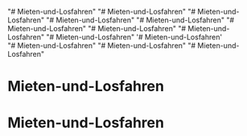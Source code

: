 "# Mieten-und-Losfahren" 
"# Mieten-und-Losfahren" 
"# Mieten-und-Losfahren" 
"# Mieten-und-Losfahren" 
"# Mieten-und-Losfahren" 
"# Mieten-und-Losfahren" 
"# Mieten-und-Losfahren" 
"# Mieten-und-Losfahren" 
"# Mieten-und-Losfahren" 
'# Mieten-und-Losfahren'  
"# Mieten-und-Losfahren" 
"# Mieten-und-Losfahren" 
"# Mieten-und-Losfahren" 
# Mieten-und-Losfahren
# Mieten-und-Losfahren
